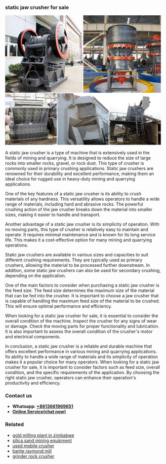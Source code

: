 <h3>static jaw crusher for sale</h3><img src='1703042512.jpg' alt=''><p>A static jaw crusher is a type of machine that is extensively used in the fields of mining and quarrying. It is designed to reduce the size of large rocks into smaller rocks, gravel, or rock dust. This type of crusher is commonly used in primary crushing applications. Static jaw crushers are renowned for their durability and excellent performance, making them an ideal choice for rugged use in heavy-duty mining and quarrying applications.</p><p>One of the key features of a static jaw crusher is its ability to crush materials of any hardness. This versatility allows operators to handle a wide range of materials, including hard and abrasive rocks. The powerful crushing action of the jaw crusher breaks down the material into smaller sizes, making it easier to handle and transport.</p><p>Another advantage of a static jaw crusher is its simplicity of operation. With no moving parts, this type of crusher is relatively easy to maintain and operate. It requires minimal maintenance and is known for its long service life. This makes it a cost-effective option for many mining and quarrying operations.</p><p>Static jaw crushers are available in various sizes and capacities to suit different crushing requirements. They are typically used as primary crushers, allowing the material to be processed further downstream. In addition, some static jaw crushers can also be used for secondary crushing, depending on the application.</p><p>One of the main factors to consider when purchasing a static jaw crusher is the feed size. The feed size determines the maximum size of the material that can be fed into the crusher. It is important to choose a jaw crusher that is capable of handling the maximum feed size of the material to be crushed. This will ensure optimal performance and efficiency.</p><p>When looking for a static jaw crusher for sale, it is essential to consider the overall condition of the machine. Inspect the crusher for any signs of wear or damage. Check the moving parts for proper functionality and lubrication. It is also important to assess the overall condition of the crusher's motor and electrical components.</p><p>In conclusion, a static jaw crusher is a reliable and durable machine that offers excellent performance in various mining and quarrying applications. Its ability to handle a wide range of materials and its simplicity of operation makes it a popular choice for many operators. When looking for a static jaw crusher for sale, it is important to consider factors such as feed size, overall condition, and the specific requirements of the application. By choosing the right static jaw crusher, operators can enhance their operation's productivity and efficiency.</p><h3>Contact us</h3><ul><li><strong>Whatsapp:&nbsp;<a href="https://wa.me/8613661969651">+8613661969651</a></strong></li><li><a href="https://swt.shibang-china.com/?git&amp;zhl&amp;static jaw crusher for sale"><strong>Online Service(chat now)</strong></a></li></ul><h3>Related</h3><ul><li><a href='gold milling plant in zimbabwe.md'>gold milling plant in zimbabwe</a></li><li><a href='silica sand mining equipment.md'>silica sand mining equipment</a></li><li><a href='used mobile crusher.md'>used mobile crusher</a></li><li><a href='barite raymond mill.md'>barite raymond mill</a></li><li><a href='grinder rock crusher.md'>grinder rock crusher</a></li></ul>